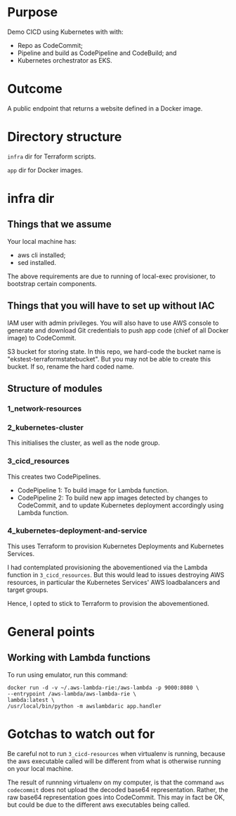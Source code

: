 # Purpose
Demo CICD using Kubernetes with with:
- Repo as CodeCommit;
- Pipeline and build as CodePipeline and CodeBuild; and
- Kubernetes orchestrator as EKS.

# Outcome
A public endpoint that returns a website defined in a Docker image.

# Directory structure
`infra` dir for Terraform scripts.

`app` dir for Docker images.

# infra dir

## Things that we assume
Your local machine has:
- aws cli installed;
- sed installed.

The above requirements are due to running of local-exec provisioner, to bootstrap certain components.

## Things that you will have to set up without IAC
IAM user with admin privileges. You will also have to use AWS console to generate and download Git credentials to push app code (chief of all Docker image) to CodeCommit.

S3 bucket for storing state. In this repo, we hard-code the bucket name is "ekstest-terraformstatebucket". But you may not be able to create this bucket. If so, rename the hard coded name.

## Structure of modules

### 1_network-resources

### 2_kubernetes-cluster
This initialises the cluster, as well as the node group.

### 3_cicd_resources
This creates two CodePipelines.
- CodePipeline 1: To build image for Lambda function.
- CodePipeline 2: To build new app images detected by changes to CodeCommit, and to update Kubernetes deployment accordingly using Lambda function.

### 4_kubernetes-deployment-and-service
This uses Terraform to provision Kubernetes Deployments and Kubernetes Services.

I had contemplated provisioning the abovementioned via the Lambda function in `3_cicd_resources`. But this would lead to issues destroying AWS resources, in particular the Kubernetes Services' AWS loadbalancers and target groups.

Hence, I opted to stick to Terraform to provision the abovementioned.

# General points
## Working with Lambda functions

To run using emulator, run this command:

```
docker run -d -v ~/.aws-lambda-rie:/aws-lambda -p 9000:8080 \
--entrypoint /aws-lambda/aws-lambda-rie \
lambda:latest \
/usr/local/bin/python -m awslambdaric app.handler
```

# Gotchas to watch out for

Be careful not to run `3_cicd-resources` when virtualenv is running, because the aws executable called will be different from what is otherwise running on your local machine.

The result of runnning virtualenv on my computer, is that the command `aws codecommit` does not upload the decoded base64 representation. Rather, the raw base64 representation goes into CodeCommit. This may in fact be OK, but could be due to the different aws executables being called.